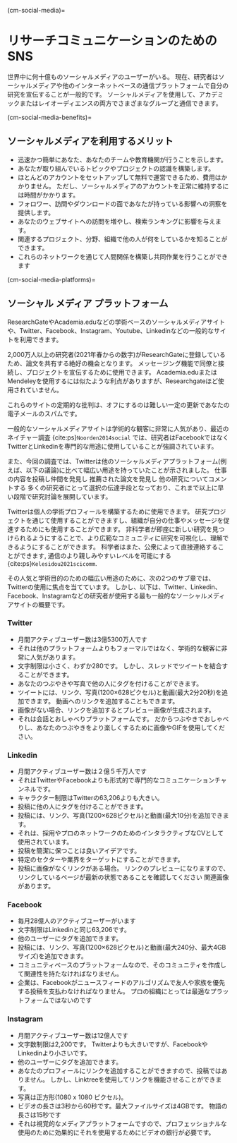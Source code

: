(cm-social-media)=
# リサーチコミュニケーションのためのSNS

世界中に何十億ものソーシャルメディアのユーザーがいる。 現在、研究者はソーシャルメディアや他のインターネットベースの通信プラットフォームで自分の研究を宣伝することが一般的です。 ソーシャルメディアを使用して、アカデミックまたはレイオーディエンスの両方でさまざまなグループと通信できます。

(cm-social-media-benefits)=
## ソーシャルメディアを利用するメリット

* 迅速かつ簡単にあなた、あなたのチームや教育機関が行うことを示します。
* あなたが取り組んでいるトピックやプロジェクトの認識を構築します。
* ほとんどのアカウントをセットアップして無料で運営できるため、費用はかかりません。 ただし、ソーシャルメディアのアカウントを正常に維持するには時間がかかります。
* フォロワー、訪問やダウンロードの面であなたが持っている影響への洞察を提供します。
* あなたのウェブサイトへの訪問を増やし、検索ランキングに影響を与えます。
* 関連するプロジェクト、分野、組織で他の人が何をしているかを知ることができます。
* これらのネットワークを通じて人間関係を構築し共同作業を行うことができます

(cm-social-media-platforms)=
## ソーシャル メディア プラットフォーム

ResearchGateやAcademia.eduなどの学術ベースのソーシャルメディアサイトや、Twitter、Facebook、Instagram、Youtube、Linkedinなどの一般的なサイトを利用できます。

2,000万人以上の研究者(2021年春からの数字)がResearchGateに登録しているため、論文を共有する絶好の機会となります。 メッセージング機能で同僚と接続し、プロジェクトを宣伝するために使用できます。 Academia.eduまたはMendeleyを使用するには似たような利点がありますが、Researchgateほど使用されていません。

これらのサイトの定期的な批判は、オフにするのは難しい一定の更新であなたの電子メールのスパムです。

一般的なソーシャルメディアサイトは学術的な観客に非常に人気があり、最近のネイチャー調査 {cite:ps}`Noorden2014social` では、研究者はFacebookではなくTwitterとLinkedinを専門的な用途に使用していることが強調されています。

また、今回の調査では、Twitterは他のソーシャルメディアプラットフォーム(例えば、以下の議論)に比べて幅広い用途を持っていたことが示されました。 仕事の内容を投稿し仲間を発見し 推薦された論文を発見し 他の研究についてコメントする 多くの研究者にとって選択の伝達手段となっており、これまで以上に早い段階で研究討論を展開しています。

Twitterは個人の学術プロフィールを構築するために使用できます。 研究プロジェクトを通じて使用することができますし、組織が自分の仕事やメッセージを促進するためにも使用することができます。 非科学者が即座に新しい研究を見つけられるようにすることで、より広範なコミュニティに研究を可視化し、理解できるようにすることができます。 科学者はまた、公衆によって直接連絡することができます, 通信のより親しみやすいレベルを可能にする {cite:ps}`Kelesidou2021scicomm`.

その人気と学術目的のための幅広い用途のために、次の2つのサブ章では、Twitterの使用に焦点を当てています。 しかし、以下は、Twitter、Linkedin、Facebook、Instagramなどの研究者が使用する最も一般的なソーシャルメディアサイトの概要です。

### Twitter

* 月間アクティブユーザー数は3億5300万人です
* それは他のプラットフォームよりもフォーマルではなく、学術的な観客に非常に人気があります。
* 文字制限は小さく、わずか280です。 しかし、スレッドでツイートを結合することができます。
* あなたのつぶやきや写真で他の人にタグを付けることができます。
* ツイートには、リンク、写真(1200×628ピクセル)と動画(最大2分20秒)を追加できます。 動画へのリンクを追加することもできます。
* 画像がない場合、リンクを追加するとプレビュー画像が生成されます。
* それは会話とおしゃべりプラットフォームです。 だからつぶやきでおしゃべりし、あなたのつぶやきをより楽しくするために画像やGIFを使用してください。

### Linkedin

* 月間アクティブユーザー数は２億５千万人です
* それはTwitterやFacebookよりも形式的で専門的なコミュニケーションチャンネルです。
* キャラクター制限はTwitterの63,206よりも大きい。
* 投稿に他の人にタグを付けることができます。
* 投稿には、リンク、写真(1200×628ピクセル)と動画(最大10分)を追加できます。
* それは、採用やプロのネットワークのためのインタラクティブなCVとして使用されています。
* 投稿を簡潔に保つことは良いアイデアです。
* 特定のセクターや業界をターゲットにすることができます。
* 投稿に画像がなくリンクがある場合。 リンクのプレビューになりますので、リンクしているページが最新の状態であることを確認してください 関連画像があります。

### Facebook

* 毎月28億人のアクティブユーザーがいます
* 文字制限はLinkedinと同じ63,206です。
* 他のユーザーにタグを追加できます。
* 投稿には、リンク、写真(1200×628ピクセル)と動画(最大240分、最大4GBサイズ)を追加できます。
* コミュニティベースのプラットフォームなので、そのコミュニティを作成して関連性を持たなければなりません。
* 企業は、Facebookがニュースフィードのアルゴリズムで友人や家族を優先する投稿を支払わなければなりません。 プロの組織にとっては最適なプラットフォームではないのです

### Instagram

* 月間アクティブユーザー数は12億人です
* 文字数制限は2,200です。 Twitterよりも大きいですが、FacebookやLinkedinより小さいです。
* 他のユーザーにタグを追加できます。
* あなたのプロフィールにリンクを追加することができますので、投稿ではありません。 しかし、Linktreeを使用してリンクを機能させることができます。
* 写真は正方形(1080 x 1080 ピクセル)。
* ビデオの長さは3秒から60秒です。最大ファイルサイズは4GBです。 物語の長さは15秒です
* それは視覚的なメディアプラットフォームですので、プロフェッショナルな使用のために効果的にそれを使用するためにビデオの銀行が必要です。
